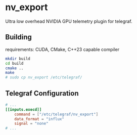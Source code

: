 # nv_export

Ultra low overhead NVIDIA GPU telemetry plugin for telegraf.

## Building
requirements: CUDA, CMake, C++23 capable compiler
```sh
mkdir build
cd build
cmake ..
make
# sudo cp nv_export /etc/telegraf/
```

## Telegraf Configuration
```toml
# ...
[[inputs.execd]]
    command = ["/etc/telegraf/nv_export"]
    data_format = "influx"
    signal = "none"
# ...
```